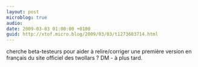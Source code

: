 ```yaml
---
layout: post
microblog: true
audio: 
date: 2009-03-03 01:00:00 +0100
guid: http://xtof.micro.blog/2009/03/03/t1273603714.html
---
```

cherche beta-testeurs pour aider à relire/corriger une première version en français du site officiel des twollars ? DM - à plus tard.
